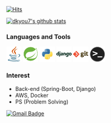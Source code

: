 [![Hits](https://hits.seeyoufarm.com/api/count/incr/badge.svg?url=https%3A%2F%2Fgithub.com%2Fdkyou7%2Fhit-counter&count_bg=%2379C83D&title_bg=%23555555&icon=&icon_color=%23E7E7E7&title=hits&edge_flat=false)](https://hits.seeyoufarm.com)

[![dkyou7's github stats](https://github-readme-stats.vercel.app/api?username=dkyou7&show_icons=true&theme=radical)](https://github.com/dkyou7/github-readme-stats)

### Languages and Tools 
<code><img height="40" src="https://raw.githubusercontent.com/github/explore/80688e429a7d4ef2fca1e82350fe8e3517d3494d/topics/java/java.png"></code>
<code><img height="40" src="https://raw.githubusercontent.com/github/explore/80688e429a7d4ef2fca1e82350fe8e3517d3494d/topics/spring-boot/spring-boot.png"></code>
<code><img height="40" src="https://raw.githubusercontent.com/github/explore/80688e429a7d4ef2fca1e82350fe8e3517d3494d/topics/python/python.png"></code>
<code><img height="40" src="https://raw.githubusercontent.com/github/explore/80688e429a7d4ef2fca1e82350fe8e3517d3494d/topics/django/django.png"></code>
<code><img height="40" src="https://raw.githubusercontent.com/github/explore/80688e429a7d4ef2fca1e82350fe8e3517d3494d/topics/git/git.png"></code>
<code><img height="40" src="https://raw.githubusercontent.com/github/explore/80688e429a7d4ef2fca1e82350fe8e3517d3494d/topics/terminal/terminal.png"></code>

### Interest
- Back-end (Spring-Boot, Django)
- AWS, Docker
- PS (Problem Solving)
  
[![Gmail Badge](https://img.shields.io/badge/Gmail-d14836?style=flat-square&logo=Gmail&logoColor=white&link=mailto:dkyou7@gmail.com)](mailto:dkyou7@gmail.com)
